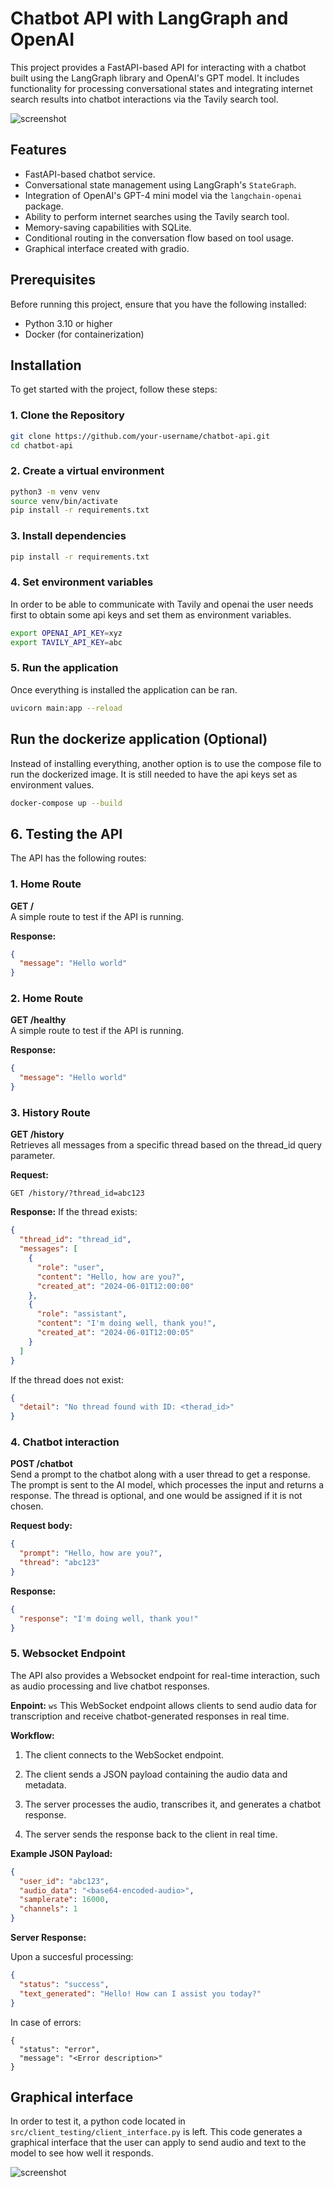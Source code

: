 # Chatbot API with LangGraph and OpenAI

This project provides a FastAPI-based API for interacting with a chatbot built using the LangGraph library and OpenAI's GPT model. It includes functionality for processing conversational states and integrating internet search results into chatbot interactions via the Tavily search tool.

![screenshot](images/graph.png)


## Features
- FastAPI-based chatbot service.
- Conversational state management using LangGraph's `StateGraph`.
- Integration of OpenAI's GPT-4 mini model via the `langchain-openai` package.
- Ability to perform internet searches using the Tavily search tool.
- Memory-saving capabilities with SQLite.
- Conditional routing in the conversation flow based on tool usage.
- Graphical interface created with gradio.

## Prerequisites

Before running this project, ensure that you have the following installed:
- Python 3.10 or higher
- Docker (for containerization)

## Installation

To get started with the project, follow these steps:

### 1. Clone the Repository

```bash
git clone https://github.com/your-username/chatbot-api.git
cd chatbot-api
```
### 2. Create a virtual environment
```bash
python3 -m venv venv
source venv/bin/activate
pip install -r requirements.txt
```
### 3. Install dependencies
```bash
pip install -r requirements.txt
```
### 4. Set environment variables
In order to be able to communicate with Tavily and openai the user needs first to obtain some api keys and set them as environment variables.
```bash
export OPENAI_API_KEY=xyz
export TAVILY_API_KEY=abc
```
### 5. Run the application
Once everything is installed the application can be ran.
```bash
uvicorn main:app --reload
```

## Run the dockerize application (Optional)
Instead of installing everything, another option is to use the compose file to run the dockerized image.
It is still needed to have the api keys set as environment values.
```bash
docker-compose up --build
```

## 6. Testing the API

The API has the following routes:

### 1. Home Route

**GET /**  
A simple route to test if the API is running.

**Response:**

```json
{
  "message": "Hello world"
}
```

### 2. Home Route

**GET /healthy**  
A simple route to test if the API is running.

**Response:**

```json
{
  "message": "Hello world"
}
```
### 3. History Route

**GET /history**  
Retrieves all messages from a specific thread based on the thread_id query parameter.

**Request:**

```
GET /history/?thread_id=abc123
```

**Response:**
If the thread exists:

```json
{
  "thread_id": "thread_id",
  "messages": [
    {
      "role": "user",
      "content": "Hello, how are you?",
      "created_at": "2024-06-01T12:00:00"
    },
    {
      "role": "assistant",
      "content": "I'm doing well, thank you!",
      "created_at": "2024-06-01T12:00:05"
    }
  ]
}
```

If the thread does not exist:

```json
{
  "detail": "No thread found with ID: <therad_id>"
}
```

### 4. Chatbot interaction

**POST /chatbot**  
Send a prompt to the chatbot along with a user thread to get a response. The prompt is sent to the AI model, which processes the input and returns a response.
The thread is optional, and one would be assigned if it is not chosen.

**Request body:**

```json
{
  "prompt": "Hello, how are you?",
  "thread": "abc123"
}
```


**Response:**

```json
{
  "response": "I'm doing well, thank you!"
}

```


### 5. Websocket Endpoint
The API also provides a Websocket endpoint for real-time interaction, such as audio processing and live chatbot responses.

**Enpoint:** ```ws```
This WebSocket endpoint allows clients to send audio data for transcription and receive chatbot-generated responses in real time.

**Workflow:**
1. The client connects to the WebSocket endpoint.

2. The client sends a JSON payload containing the audio data and metadata.

3. The server processes the audio, transcribes it, and generates a chatbot response.

4. The server sends the response back to the client in real time.

**Example JSON Payload:**
```json
{
  "user_id": "abc123",
  "audio_data": "<base64-encoded-audio>",
  "samplerate": 16000,
  "channels": 1
}
```

**Server Response:**

Upon a succesful processing:
```json
{
  "status": "success",
  "text_generated": "Hello! How can I assist you today?"
}
```

In case of errors:
```
{
  "status": "error",
  "message": "<Error description>"
}
```

## Graphical interface
In order to test it, a python code located in ```src/client_testing/client_interface.py``` is left. This code generates a graphical interface that the user
can apply to send audio and text to the model to see how well it responds.

![screenshot](images/gradio.png)

